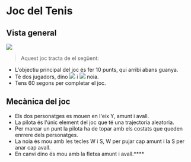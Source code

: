 # Joc del Tenis

## Vista general

![](https://i.imgur.com/LhXbzbg.png)


> Aquest joc tracta de el següent:

* L'objectiu principal del joc és fer 10 punts, qui arribi abans guanya.
* Té dos jugadors, dino ![](https://i.imgur.com/wC58h02.png)
 i ![](https://i.imgur.com/ILvJLdV.png)
 noia.
* Tens 60 segons per completar el joc.

## Mecànica del joc

* Els dos personatges es mouen en l'eix Y, amunt i avall.
* La pilota és l'únic element del joc que té una trajectoria aleatoria.
* Per marcar un punt la pilota ha de topar amb els costats que queden enrrere dels personatges.
* La noia és mou amb les tecles W i S, W per pujar cap amunt i la S per anar cap avall.
* En canvi dino és mou amb la fletxa amunt i avall.****
